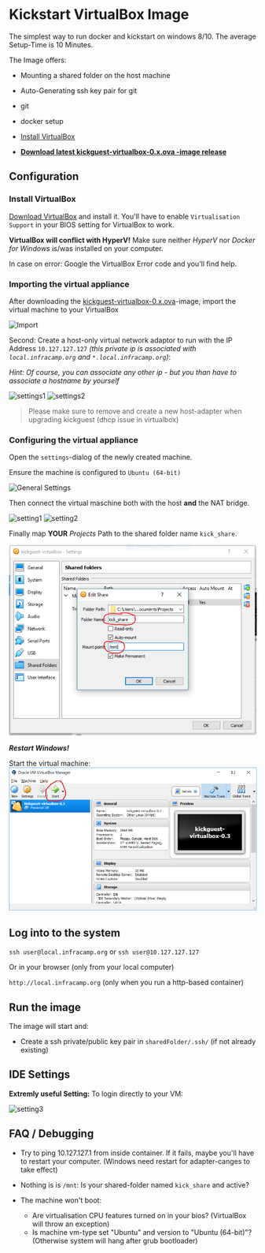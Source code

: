 # Kickstart VirtualBox Image

The simplest way to run docker and kickstart on windows 8/10. The average Setup-Time is 10 Minutes. 

The Image offers:

- Mounting a shared folder on the host machine
- Auto-Generating ssh key pair for git
- git
- docker setup


- [Install VirtualBox](https://www.virtualbox.org/wiki/Downloads)
- **[Download latest kickguest-virtualbox-0.x.ova -image release](https://github.com/infracamp/kickguest-virtualbox/releases)**

## Configuration

### Install VirtualBox

[Download VirtualBox](https://www.virtualbox.org/wiki/Downloads) and install it. You'll have to enable
`Virtualisation Support` in your BIOS setting for VirtualBox to work.

**VirtualBox will conflict with HyperV!** Make sure neither *HyperV* nor *Docker for Windows* is/was installed on your computer.

In case on error: Google the VirtualBox Error code and you'll find help.

### Importing the virtual appliance

After downloading the [kickguest-virtualbox-0.x.ova](https://github.com/infracamp/kickguest-virtualbox/releases)-image, import the virtual machine to your VirtualBox

![Import](doc/import-appliance1.png)




Second: Create a host-only virtual network adaptor to run with the IP Address `10.127.127.127` *(this private ip
is associated with `local.infracamp.org` and `*.local.infracamp.org`)*:

*Hint: Of course, you can associate any other ip - but you than have to associate a hostname by yourself*

![settings1](doc/glob-settings-network1.png)
![settings2](doc/glob-settings-network2.png)

> Please make sure to remove and create a new host-adapter when upgrading kickguest (dhcp issue in virtualbox)

### Configuring the virtual appliance

Open the `settings`-dialog of the newly created machine.

Ensure the machine is configured to `Ubuntu (64-bit)`

![General Settings](doc/settings-general1.png)

Then connect the virtual maschine both with the host **and** the NAT bridge. 

![setting1](doc/settings-network1.png)
![setting2](doc/settings-network2.png)

Finally map **YOUR** *Projects* Path to the shared folder name `kick_share`.

![setting3](doc/settings-shared1.png)

***Restart Windows!***

Start the virtual machine: 
![setting3](doc/settings-shared2-startvm.png)

## Log into to the system

```ssh user@local.infracamp.org``` or `ssh user@10.127.127.127`

Or in your browser (only from your local computer)

```http://local.infracamp.org``` (only when you run a http-based container)

## Run the image

The image will start and:

- Create a ssh private/public key pair in `sharedFolder/.ssh/` (if not already existing)

## IDE Settings

**Extremly useful Setting:**
To login directly to your VM:

![setting3](doc/intelliJ-settings.png)

## FAQ / Debugging

- Try to ping 10.127.127.1 from inside container. If it fails, maybe you'll have to
  restart your computer. (Windows need restart for adapter-canges to take effect)
  
- Nothing is is `/mnt`: Is your shared-folder named `kick_share` and active?

- The machine won't boot:
    - Are virtualisation CPU features turned on in your bios?
      (VirtualBox will throw an exception)
    - Is machine vm-type set "Ubuntu" and version to "Ubuntu (64-bit)"?
      (Otherwise system will hang after grub bootloader)
